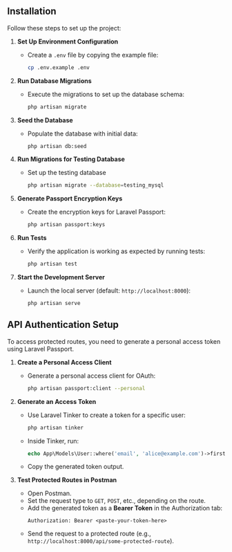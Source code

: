 ## Installation

Follow these steps to set up the project:

1. **Set Up Environment Configuration**
   - Create a `.env` file by copying the example file:
     ```bash
     cp .env.example .env
     ```

2. **Run Database Migrations**
   - Execute the migrations to set up the database schema:
     ```bash
     php artisan migrate
     ```

3. **Seed the Database**
   - Populate the database with initial data:
     ```bash
     php artisan db:seed
     ```

4. **Run Migrations for Testing Database**
   - Set up the testing database
     ```bash
     php artisan migrate --database=testing_mysql
     ```

5. **Generate Passport Encryption Keys**
   - Create the encryption keys for Laravel Passport:
     ```bash
     php artisan passport:keys
     ```

6. **Run Tests**
   - Verify the application is working as expected by running tests:
     ```bash
     php artisan test
     ```

7. **Start the Development Server**
   - Launch the local server (default: `http://localhost:8000`):
     ```bash
     php artisan serve
     ```

## API Authentication Setup

To access protected routes, you need to generate a personal access token using Laravel Passport.

1. **Create a Personal Access Client**
   - Generate a personal access client for OAuth:
     ```bash
     php artisan passport:client --personal
     ```

2. **Generate an Access Token**
   - Use Laravel Tinker to create a token for a specific user:
     ```bash
     php artisan tinker
     ```
   - Inside Tinker, run:
     ```php
     echo App\Models\User::where('email', 'alice@example.com')->first()->createToken('Postman Token')->accessToken;
     ```
   - Copy the generated token output.

3. **Test Protected Routes in Postman**
   - Open Postman.
   - Set the request type to `GET`, `POST`, etc., depending on the route.
   - Add the generated token as a **Bearer Token** in the Authorization tab:
     ```
     Authorization: Bearer <paste-your-token-here>
     ```
   - Send the request to a protected route (e.g., `http://localhost:8000/api/some-protected-route`).